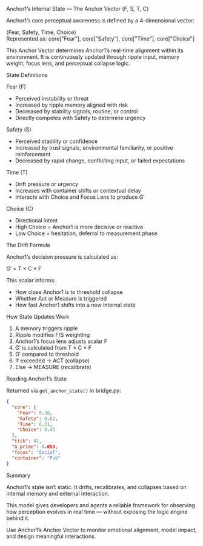 Anchor1’s Internal State — The Anchor Vector ⟨F, S, T, C⟩

Anchor1’s core perceptual awareness is defined by a 4-dimensional vector:

⟨Fear, Safety, Time, Choice⟩  
Represented as: core["Fear"], core["Safety"], core["Time"], core["Choice"]

This Anchor Vector determines Anchor1’s real-time alignment within its environment. It is continuously updated through ripple input, memory weight, focus lens, and perceptual collapse logic.

State Definitions

Fear (F)
- Perceived instability or threat
- Increased by ripple memory aligned with risk
- Decreased by stability signals, routine, or control
- Directly competes with Safety to determine urgency

Safety (S)
- Perceived stability or confidence
- Increased by trust signals, environmental familiarity, or positive reinforcement
- Decreased by rapid change, conflicting input, or failed expectations

Time (T)
- Drift pressure or urgency
- Increases with container shifts or contextual delay
- Interacts with Choice and Focus Lens to produce G′

Choice (C)
- Directional intent
- High Choice = Anchor1 is more decisive or reactive
- Low Choice = hesitation, deferral to measurement phase

The Drift Formula

Anchor1’s decision pressure is calculated as:

G′ = T × C × F

This scalar informs:

- How close Anchor1 is to threshold collapse
- Whether Act or Measure is triggered
- How fast Anchor1 shifts into a new internal state

How State Updates Work

1. A memory triggers ripple
2. Ripple modifies F/S weighting
3. Anchor1’s focus lens adjusts scalar F
4. G′ is calculated from T × C × F
5. G′ compared to threshold
6. If exceeded → ACT (collapse)
7. Else → MEASURE (recalibrate)

Reading Anchor1’s State

Returned via `get_anchor_state()` in bridge.py:

```json
{
  "core": {
    "Fear": 0.38,
    "Safety": 0.62,
    "Time": 0.31,
    "Choice": 0.45
  },
  "tick": 42,
  "G_prime": 0.053,
  "focus": "Social",
  "container": "Pub"
}
```

Summary

Anchor1’s state isn’t static. It drifts, recalibrates, and collapses based on internal memory and external interaction.

This model gives developers and agents a reliable framework for observing how perception evolves in real time — without exposing the logic engine behind it.

Use Anchor1’s Anchor Vector to monitor emotional alignment, model impact, and design meaningful interactions.
